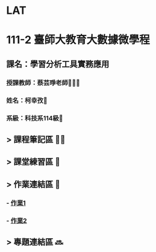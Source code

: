 # LAT
# 111-2 臺師大教育大數據微學程
## 課名：學習分析工具實務應用
### 授課教師：蔡芸琤老師👩🏻‍💻
### 姓名：柯幸孜🌼
### 系級：科技系114級🦁




## > 課程筆記區 ✍🏻
## > 課堂練習區 :book:


## > 作業連結區 :pencil:
###  - [作業1](https://github.com/Hsing-Tzu/LAT/blob/main/%E4%BD%9C%E6%A5%AD%E9%80%A3%E7%B5%90%E5%8D%80/Homework%201/Homework%201.ipynb)
###  - [作業2](https://github.com/Hsing-Tzu/LAT/blob/main/%E4%BD%9C%E6%A5%AD%E9%80%A3%E7%B5%90%E5%8D%80/Homework%202/Homework%202.ipynb)

## > 專題連結區 🔜
